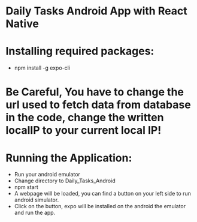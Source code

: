 # Daily Tasks Android App with React Native

# Installing required packages:
- npm install -g expo-cli


# Be Careful, You have to change the url used to fetch data from database in the code, change the written localIP to your current local IP!


# Running the Application:
- Run your android emulator
- Change directory to Daily_Tasks_Android
- npm start
- A webpage will be loaded, you can find a button on your left side to run android simulator.
- Click on the button, expo will be installed on the android the emulator and run the app.


